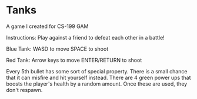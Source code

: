 # Tanks
A game I created for CS-199 GAM

Instructions:
Play against a friend to defeat each other in a battle!

Blue Tank:
WASD to move
SPACE to shoot

Red Tank:
Arrow keys to move
ENTER/RETURN to shoot

Every 5th bullet has some sort of special property. There is a small chance that it can misfire and hit yourself instead.
There are 4 green power ups that boosts the player's health by a random amount. Once these are used, they don't respawn. 
